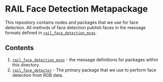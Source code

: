# RAIL Face Detection Metapackage

This repository contains nodes and packages that we use for face detection. All methods of face detection publish faces in the message formats defined in [`rail_face_detection_msgs`](rail_face_detection_msgs/).

## Contents

1. [`rail_face_detection_msgs`](rail_face_detection_msgs/) - the message definitions for packages within this directory.
1. [`rail_face_detector`](rail_face_detector/) - The primary package that we use to perform face detection from RGB data.
